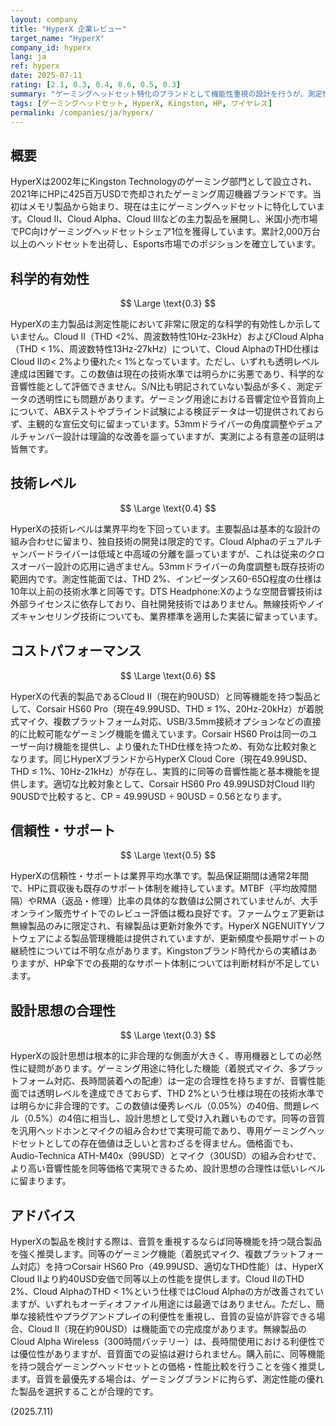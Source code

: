 ```yaml
---
layout: company
title: "HyperX 企業レビュー"
target_name: "HyperX"
company_id: hyperx
lang: ja
ref: hyperx
date: 2025-07-11
rating: [2.1, 0.3, 0.4, 0.6, 0.5, 0.3]
summary: "ゲーミングヘッドセット特化のブランドとして機能性重視の設計を行うが、測定性能では汎用オーディオ機器に劣り、価格競争力に課題がある"
tags: [ゲーミングヘッドセット, HyperX, Kingston, HP, ワイヤレス]
permalink: /companies/ja/hyperx/
---
```


## 概要

HyperXは2002年にKingston Technologyのゲーミング部門として設立され、2021年にHPに425百万USDで売却されたゲーミング周辺機器ブランドです。当初はメモリ製品から始まり、現在は主にゲーミングヘッドセットに特化しています。Cloud II、Cloud Alpha、Cloud IIIなどの主力製品を展開し、米国小売市場でPC向けゲーミングヘッドセットシェア1位を獲得しています。累計2,000万台以上のヘッドセットを出荷し、Esports市場でのポジションを確立しています。

## 科学的有効性

$$ \Large \text{0.3} $$

HyperXの主力製品は測定性能において非常に限定的な科学的有効性しか示していません。Cloud II（THD <2%、周波数特性10Hz-23kHz）およびCloud Alpha（THD < 1%、周波数特性13Hz-27kHz）について、Cloud AlphaのTHD仕様はCloud IIの< 2%より優れた< 1%となっています。ただし、いずれも透明レベル達成は困難です。この数値は現在の技術水準では明らかに劣悪であり、科学的な音響性能として評価できません。S/N比も明記されていない製品が多く、測定データの透明性にも問題があります。ゲーミング用途における音響定位や音質向上について、ABXテストやブラインド試験による検証データは一切提供されておらず、主観的な宣伝文句に留まっています。53mmドライバーの角度調整やデュアルチャンバー設計は理論的な改善を謳っていますが、実測による有意差の証明は皆無です。

## 技術レベル

$$ \Large \text{0.4} $$

HyperXの技術レベルは業界平均を下回っています。主要製品は基本的な設計の組み合わせに留まり、独自技術の開発は限定的です。Cloud Alphaのデュアルチャンバードライバーは低域と中高域の分離を謳っていますが、これは従来のクロスオーバー設計の応用に過ぎません。53mmドライバーの角度調整も既存技術の範囲内です。測定性能面では、THD 2%、インピーダンス60-65Ω程度の仕様は10年以上前の技術水準と同等です。DTS Headphone:Xのような空間音響技術は外部ライセンスに依存しており、自社開発技術ではありません。無線技術やノイズキャンセリング技術についても、業界標準を適用した実装に留まっています。

## コストパフォーマンス

$$ \Large \text{0.6} $$

HyperXの代表的製品であるCloud II（現在約90USD）と同等機能を持つ製品として、Corsair HS60 Pro（現在49.99USD、THD ≤ 1%、20Hz-20kHz）が着脱式マイク、複数プラットフォーム対応、USB/3.5mm接続オプションなどの直接的に比較可能なゲーミング機能を備えています。Corsair HS60 Proは同一のユーザー向け機能を提供し、より優れたTHD仕様を持つため、有効な比較対象となります。同じHyperXブランドからHyperX Cloud Core（現在49.99USD、THD ≤ 1%、10Hz-21kHz）が存在し、実質的に同等の音響性能と基本機能を提供します。適切な比較対象として、Corsair HS60 Pro 49.99USD対Cloud II約90USDで比較すると、CP = 49.99USD ÷ 90USD = 0.56となります。

## 信頼性・サポート

$$ \Large \text{0.5} $$

HyperXの信頼性・サポートは業界平均水準です。製品保証期間は通常2年間で、HPに買収後も既存のサポート体制を維持しています。MTBF（平均故障間隔）やRMA（返品・修理）比率の具体的な数値は公開されていませんが、大手オンライン販売サイトでのレビュー評価は概ね良好です。ファームウェア更新は無線製品のみに限定され、有線製品は更新対象外です。HyperX NGENUITYソフトウェアによる製品管理機能は提供されていますが、更新頻度や長期サポートの継続性については不明な点があります。Kingstonブランド時代からの実績はありますが、HP傘下での長期的なサポート体制については判断材料が不足しています。

## 設計思想の合理性

$$ \Large \text{0.3} $$

HyperXの設計思想は根本的に非合理的な側面が大きく、専用機器としての必然性に疑問があります。ゲーミング用途に特化した機能（着脱式マイク、多プラットフォーム対応、長時間装着への配慮）は一定の合理性を持ちますが、音響性能面では透明レベルを達成できておらず、THD 2%という仕様は現在の技術水準では明らかに非合理的です。この数値は優秀レベル（0.05%）の40倍、問題レベル（0.5%）の4倍に相当し、設計思想として受け入れ難いものです。同等の音質を汎用ヘッドホンとマイクの組み合わせで実現可能であり、専用ゲーミングヘッドセットとしての存在価値は乏しいと言わざるを得ません。価格面でも、Audio-Technica ATH-M40x（99USD）とマイク（30USD）の組み合わせで、より高い音響性能を同等価格で実現できるため、設計思想の合理性は低いレベルに留まります。

## アドバイス

HyperXの製品を検討する際は、音質を重視するならば同等機能を持つ競合製品を強く推奨します。同等のゲーミング機能（着脱式マイク、複数プラットフォーム対応）を持つCorsair HS60 Pro（49.99USD、適切なTHD性能）は、HyperX Cloud IIより約40USD安価で同等以上の性能を提供します。Cloud IIのTHD 2%、Cloud AlphaのTHD < 1%という仕様ではCloud Alphaの方が改善されていますが、いずれもオーディオファイル用途には最適ではありません。ただし、簡単な接続性やプラグアンドプレイの利便性を重視し、音質の妥協が許容できる場合、Cloud II（現在約90USD）は機能面での完成度があります。無線製品のCloud Alpha Wireless（300時間バッテリー）は、長時間使用における利便性では優位性がありますが、音質面での妥協は避けられません。購入前に、同等機能を持つ競合ゲーミングヘッドセットとの価格・性能比較を行うことを強く推奨します。音質を最優先する場合は、ゲーミングブランドに拘らず、測定性能の優れた製品を選択することが合理的です。

(2025.7.11)